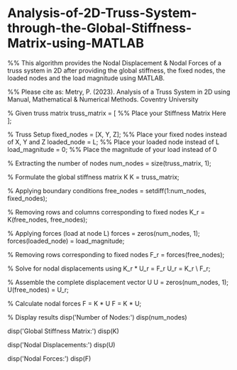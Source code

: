 # Analysis-of-2D-Truss-System-through-the-Global-Stiffness-Matrix-using-MATLAB
%% This algorithm provides the Nodal Displacement &amp; Nodal Forces of a truss system in 2D after providing the global stiffness, the fixed nodes, the loaded nodes and the load magnitude using MATLAB.

%% Please cite as: Metry, P. (2023). Analysis of a Truss System in 2D using Manual, Mathematical & Numerical Methods. Coventry University


% Given truss matrix
truss_matrix = [
%% Place your Stiffness Matrix Here
];

% Truss Setup
fixed_nodes = [X, Y, Z]; %% Place your fixed nodes instead of X, Y and Z
loaded_node = L; %% Place your loaded node instead of L
load_magnitude = 0; %% Place the magnitude of your load instead of 0

% Extracting the number of nodes
num_nodes = size(truss_matrix, 1);

% Formulate the global stiffness matrix K
K = truss_matrix;

% Applying boundary conditions
free_nodes = setdiff(1:num_nodes, fixed_nodes);

% Removing rows and columns corresponding to fixed nodes
K_r = K(free_nodes, free_nodes);

% Applying forces (load at node L)
forces = zeros(num_nodes, 1);
forces(loaded_node) = load_magnitude;

% Removing rows corresponding to fixed nodes
F_r = forces(free_nodes);

% Solve for nodal displacements using K_r * U_r = F_r
U_r = K_r \ F_r;

% Assemble the complete displacement vector U
U = zeros(num_nodes, 1);
U(free_nodes) = U_r;

% Calculate nodal forces F = K * U
F = K * U;

% Display results
disp('Number of Nodes:')
disp(num_nodes)

disp('Global Stiffness Matrix:')
disp(K)

disp('Nodal Displacements:')
disp(U)

disp('Nodal Forces:')
disp(F)
